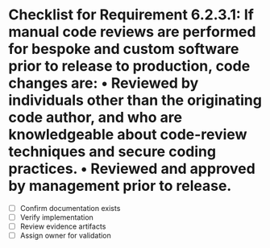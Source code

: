# Checklist for Requirement 6.2.3.1: If manual code reviews are performed for bespoke and custom software prior to release to production, code changes are: • Reviewed by individuals other than the originating code author, and who are knowledgeable about code-review techniques and secure coding practices. • Reviewed and approved by management prior to release.

- [ ] Confirm documentation exists
- [ ] Verify implementation
- [ ] Review evidence artifacts
- [ ] Assign owner for validation
